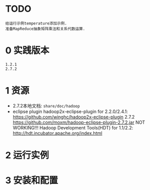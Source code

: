 # TODO

	给运行示例temperature添加示例.
	准备MapReduce抽象矩阵乘法和关系代数运算.

# 0 实践版本

	1.2.1
	2.7.2

# 1 资源

+ 2.7.2本地文档: `share/doc/hadoop`
+ eclipse plugin
hadoop2x-eclipse-plugin for 2.2.0/2.4.1: https://github.com/winghc/hadoop2x-eclipse-plugin
2.7.2 https://github.com/moxm/hadoop-eclipse-plugin-2.7.2.jar
NOT WORKING!!! Hadoop Development Tools(HDT) for 1.1/2.2: http://hdt.incubator.apache.org/index.html

# 2 运行实例

# 3 安装和配置
